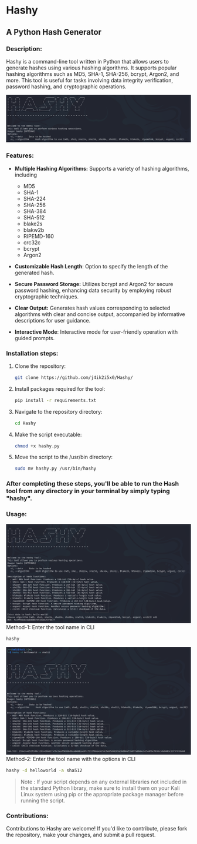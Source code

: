 # Hashy 
## A Python Hash Generator
### Description:
Hashy is a command-line tool written in Python that allows users to generate hashes using various hashing algorithms. It supports popular hashing algorithms such as MD5, SHA-1, SHA-256, bcrypt, Argon2, and more. This tool is useful for tasks involving data integrity verification, password hashing, and cryptographic operations.

![Alt text](https://raw.githubusercontent.com/j4ik2i5x0/Hashy/main/img/Screenshot%202024-03-25%20002428.png)

### Features:
- **Multiple Hashing Algorithms:** Supports a variety of hashing algorithms, including
   - MD5
   - SHA-1
   - SHA-224
   - SHA-256
   - SHA-384
   - SHA-512
   - blake2s
   - blakw2b
   - RIPEMD-160
   - crc32c
   - bcrypt
   - Argon2
    
- **Customizable Hash Length**: Option to specify the length of the generated hash.
- **Secure Password Storage:** Utilizes bcrypt and Argon2 for secure password hashing, enhancing data security by employing robust cryptographic techniques.
- **Clear Output:** Generates hash values corresponding to selected algorithms with clear and concise output, accompanied by informative descriptions for user guidance.
- **Interactive Mode**: Interactive mode for user-friendly operation with guided prompts.

 ### Installation steps:

1. Clone the repository:
   
   ```bash
   git clone https://github.com/j4ik2i5x0/Hashy/
   ```
2. Install packages required for the tool:
   
   ```bash
   pip install -r requirements.txt
   ```
3. Navigate to the repository directory:

   ```bash
   cd Hashy
   ```
4. Make the script executable:

   ```bash
   chmod +x hashy.py
   ```
5. Move the script to the /usr/bin directory:

   ```bash
   sudo mv hashy.py /usr/bin/hashy
   ```

### After completing these steps, you'll be able to run the Hash tool from any directory in your terminal by simply typing "hashy".

### Usage:

![Alt text](https://raw.githubusercontent.com/j4ik2i5x0/Hashy/main/img/Screenshot%202024-03-25%20002344.png)
   Method-1: Enter the tool name in CLI
  
   ```bash
   hashy
   ```
![Alt text](https://raw.githubusercontent.com/j4ik2i5x0/Hashy/main/img/Screenshot%202024-03-25%20005420.png)
   Method-2: Enter the tool name with the options in CLI

   ```bash
   hashy -d helloworld -a sha512
   ```


> Note : If your script depends on any external libraries not included in the standard Python library, make sure to install them on your Kali Linux system using pip or the appropriate package manager before running the script.
   
### Contributions:
Contributions to Hashy are welcome! If you'd like to contribute, please fork the repository, make your changes, and submit a pull request.
